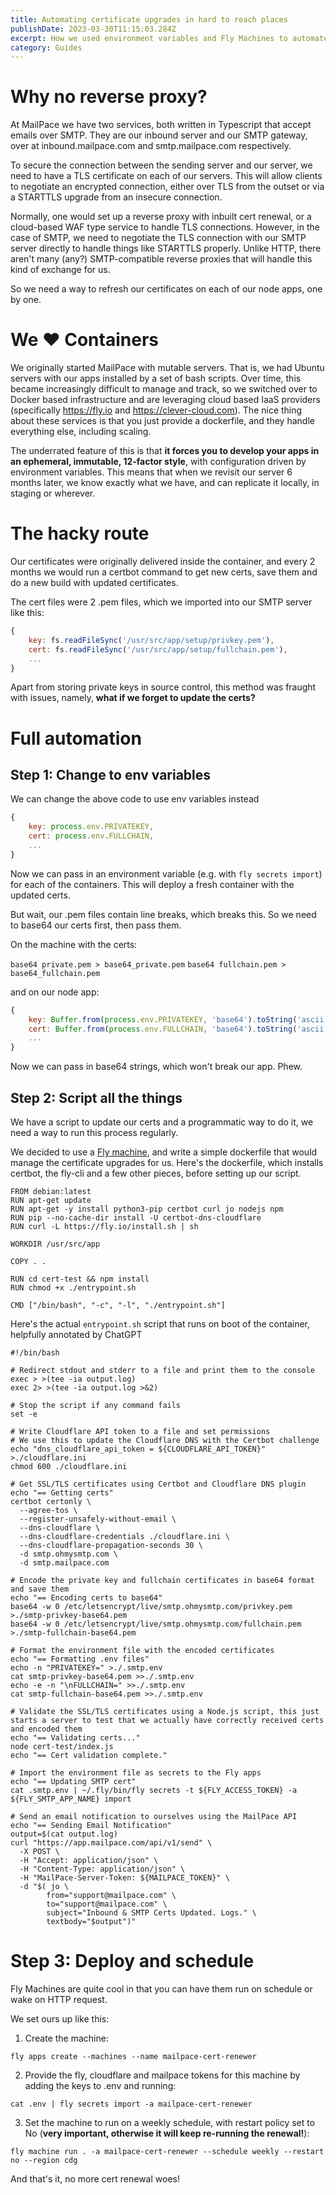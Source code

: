 ```yaml
---
title: Automating certificate upgrades in hard to reach places
publishDate: 2023-03-30T11:15:03.284Z
excerpt: How we used environment variables and Fly Machines to automate our TLS certificate renewal for our SMTP servers
category: Guides
---
```


# Why no reverse proxy?

At MailPace we have two services, both written in Typescript that accept emails over SMTP. They are our inbound server and our SMTP gateway, over at inbound.mailpace.com and smtp.mailpace.com respectively.

To secure the connection between the sending server and our server, we need to have a TLS certificate on each of our servers. This will allow clients to negotiate an encrypted connection, either over TLS from the outset or via a STARTTLS upgrade from an insecure connection.

Normally, one would set up a reverse proxy with inbuilt cert renewal, or a cloud-based WAF type service to handle TLS connections. However, in the case of SMTP, we need to negotiate the TLS connection with our SMTP server directly to handle things like STARTTLS properly. Unlike HTTP, there aren't many (any?) SMTP-compatible reverse proxies that will handle this kind of exchange for us. 

So we need a way to refresh our certificates on each of our node apps, one by one.

# We ❤️ Containers 

We originally started MailPace with mutable servers. That is, we had Ubuntu servers with our apps installed by a set of bash scripts. Over time, this became increasingly difficult to manage and track, so we switched over to Docker based infrastructure and are leveraging cloud based IaaS providers (specifically https://fly.io and https://clever-cloud.com). The nice thing about these services is that you just provide a dockerfile, and they handle everything else, including scaling.

The underrated feature of this is that **it forces you to develop your apps in an ephemeral, immutable, 12-factor style**, with configuration driven by environment variables. This means that when we revisit our server 6 months later, we know exactly what we have, and can replicate it locally, in staging or wherever.

# The hacky route

Our certificates were originally delivered inside the container, and every 2 months we would run a certbot command to get new certs, save them and do a new build with updated certificates.

The cert files were 2 .pem files, which we imported into our SMTP server like this:

```javascript
{
	key: fs.readFileSync('/usr/src/app/setup/privkey.pem'),
	cert: fs.readFileSync('/usr/src/app/setup/fullchain.pem'),
	...
}
```
Apart from storing private keys in source control, this method was fraught with issues, namely, **what if we forget to update the certs?**


# Full automation

## Step 1: Change to env variables

We can change the above code to use env variables instead

```javascript
{
	key: process.env.PRIVATEKEY,
	cert: process.env.FULLCHAIN,
	...
}
```

Now we can pass in an environment variable (e.g. with `fly secrets import`) for each of the containers. This will deploy a fresh container with the updated certs.

But wait, our .pem files contain line breaks, which breaks this. So we need to base64 our certs first, then pass them.

On the machine with the certs:

`base64 private.pem > base64_private.pem`
`base64 fullchain.pem > base64_fullchain.pem`

and on our node app:

```javascript
{
    key: Buffer.from(process.env.PRIVATEKEY, 'base64').toString('ascii'),
    cert: Buffer.from(process.env.FULLCHAIN, 'base64').toString('ascii'),
	...
}
```

Now we can pass in base64 strings, which won't break our app. Phew.

## Step 2: Script all the things

We have a script to update our certs and a programmatic way to do it, we need a way to run this process regularly.

We decided to use a [Fly machine](https://fly.io/blog/fly-machines/), and write a simple dockerfile that would manage the certificate upgrades for us. Here's the dockerfile, which installs certbot, the fly-cli and a few other pieces, before setting up our script.

```docker
FROM debian:latest
RUN apt-get update
RUN apt-get -y install python3-pip certbot curl jo nodejs npm
RUN pip --no-cache-dir install -U certbot-dns-cloudflare
RUN curl -L https://fly.io/install.sh | sh

WORKDIR /usr/src/app

COPY . .

RUN cd cert-test && npm install
RUN chmod +x ./entrypoint.sh

CMD ["/bin/bash", "-c", "-l", "./entrypoint.sh"]
```

Here's the actual `entrypoint.sh` script that runs on boot of the container, helpfully annotated by ChatGPT

```shell
#!/bin/bash

# Redirect stdout and stderr to a file and print them to the console
exec > >(tee -ia output.log)
exec 2> >(tee -ia output.log >&2)

# Stop the script if any command fails
set -e

# Write Cloudflare API token to a file and set permissions
# We use this to update the Cloudflare DNS with the Certbot challenge
echo "dns_cloudflare_api_token = ${CLOUDFLARE_API_TOKEN}" >./cloudflare.ini
chmod 600 ./cloudflare.ini

# Get SSL/TLS certificates using Certbot and Cloudflare DNS plugin
echo "== Getting certs"
certbot certonly \
  --agree-tos \
  --register-unsafely-without-email \
  --dns-cloudflare \
  --dns-cloudflare-credentials ./cloudflare.ini \
  --dns-cloudflare-propagation-seconds 30 \
  -d smtp.ohmysmtp.com \
  -d smtp.mailpace.com

# Encode the private key and fullchain certificates in base64 format and save them
echo "== Encoding certs to base64"
base64 -w 0 /etc/letsencrypt/live/smtp.ohmysmtp.com/privkey.pem >./smtp-privkey-base64.pem
base64 -w 0 /etc/letsencrypt/live/smtp.ohmysmtp.com/fullchain.pem >./smtp-fullchain-base64.pem

# Format the environment file with the encoded certificates
echo "== Formatting .env files"
echo -n "PRIVATEKEY=" >./.smtp.env
cat smtp-privkey-base64.pem >>./.smtp.env
echo -e -n "\nFULLCHAIN=" >>./.smtp.env
cat smtp-fullchain-base64.pem >>./.smtp.env

# Validate the SSL/TLS certificates using a Node.js script, this just starts a server to test that we actually have correctly received certs and encoded them
echo "== Validating certs..."
node cert-test/index.js
echo "== Cert validation complete."

# Import the environment file as secrets to the Fly apps
echo "== Updating SMTP cert"
cat .smtp.env | ~/.fly/bin/fly secrets -t ${FLY_ACCESS_TOKEN} -a ${FLY_SMTP_APP_NAME} import

# Send an email notification to ourselves using the MailPace API
echo "== Sending Email Notification"
output=$(cat output.log)
curl "https://app.mailpace.com/api/v1/send" \
  -X POST \
  -H "Accept: application/json" \
  -H "Content-Type: application/json" \
  -H "MailPace-Server-Token: ${MAILPACE_TOKEN}" \
  -d "$( jo \
        from="support@mailpace.com" \
        to="support@mailpace.com" \
        subject="Inbound & SMTP Certs Updated. Logs." \
        textbody="$output")" 
```

# Step 3: Deploy and schedule

Fly Machines are quite cool in that you can have them run on schedule or wake on HTTP request.

We set ours up like this:

1. Create the machine:

`fly apps create --machines --name mailpace-cert-renewer`

2. Provide the fly, cloudflare and mailpace tokens for this machine by adding the keys to .env and running:

`cat .env | fly secrets import -a mailpace-cert-renewer`

3. Set the machine to run on a weekly schedule, with restart policy set to No (**very important, otherwise it will keep re-running the renewal!**):

`fly machine run . -a mailpace-cert-renewer --schedule weekly --restart no --region cdg`

And that's it, no more cert renewal woes!
